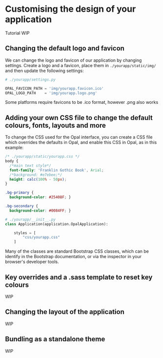 # Customising the design of your application

Tutorial WIP

## Changing the default logo and favicon

We can change the logo and favicon of our application by changing settings.
Create a logo and a favicon, place them in `./yourapp/static/img/` and then
update the following settings:

```python
# ./yourapp/settings.py

OPAL_FAVICON_PATH = 'img/yourapp.favicon.ico'
OPAL_LOGO_PATH    = 'img/yourapp.logo.png'
```

Some platforms require favicons to be .ico format, however .png also works

## Adding your own CSS file to change the default colours, fonts, layouts and more

To change the CSS used for the Opal interface, you can create a CSS file which overrides the defaults in Opal, and enable this CSS in Opal, as in this example:

```css
/* ./yourapp/static/yourapp.css */
body {
  /*main text style*/
  font-family: 'Franklin Gothic Book', Arial;
  /*background: #e7ebee;*/
  height: calc(100% - 50px);
}

.bg-primary {
  background-color: #25408F; }

.bg-secondary {
  background-color: #0084FF; }
```

```python
# ./yourapp/__init__.py
class Application(application.OpalApplication):

    styles = [
        "css/yourapp.css"
    ]
```

Many of the classes are standard Bootstrap CSS classes, which can be identify in the Bootstrap documentation, or via the inspector in your browser's developer tools.

## Key overrides and a .sass template to reset key colours

WIP

## Changing the layout of the application

WIP

## Bundling as a standalone theme

WIP

